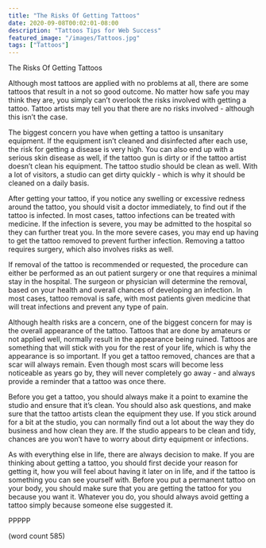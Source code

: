 ```yaml
---
title: "The Risks Of Getting Tattoos"
date: 2020-09-08T00:02:01-08:00
description: "Tattoos Tips for Web Success"
featured_image: "/images/Tattoos.jpg"
tags: ["Tattoos"]
---
```


The Risks Of Getting Tattoos

Although most tattoos are applied with no problems at all, there are some tattoos that result in a not so good outcome.  No matter how safe you may think they are, you simply can’t overlook the risks involved with getting a tattoo.  Tattoo artists may tell you that there are no risks involved - although this isn’t the case.

The biggest concern you have when getting a tattoo is unsanitary equipment.  If the equipment isn’t cleaned and disinfected after each use, the risk for getting a disease is very high.  You can also end up with a serious skin disease as well, if the tattoo gun is dirty or if the tattoo artist doesn’t clean his equipment.  The tattoo studio should be clean as well.  With a lot of visitors, a studio can get dirty quickly - which is why it should be cleaned on a daily basis.

After getting your tattoo, if you notice any swelling or excessive redness around the tattoo, you should visit a doctor immediately, to find out if the tattoo is infected.  In most cases, tattoo infections can be treated with medicine.  If the infection is severe, you may be admitted to the hospital so they can further treat you.  In the more severe cases, you may end up having to get the tattoo removed to prevent further infection.  Removing a tattoo requires surgery, which also involves risks as well.

If removal of the tattoo is recommended or requested, the procedure can either be performed as an out patient surgery or one that requires a minimal stay in the hospital.  The surgeon or physician will determine the removal, based on your health and overall chances of developing an infection.  In most cases, tattoo removal is safe, with most patients given medicine that will treat infections and prevent any type of pain.

Although health risks are a concern, one of the biggest concern for may is the overall appearance of the tattoo.  Tattoos that are done by amateurs or not applied well, normally result in the appearance being ruined.  Tattoos are something that will stick with you for the rest of your life, which is why the appearance is so important.  If you get a tattoo removed, chances are that a scar will always remain.  Even though most scars will become less noticeable as years go by, they will never completely go away - and always provide a reminder that a tattoo was once there.

Before you get a tattoo, you should always make it a point to examine the studio and ensure that it’s clean.  You should also ask questions, and make sure that the tattoo artists clean the equipment they use.  If you stick around for a bit at the studio, you can normally find out a lot about the way they do business and how clean they are.  If the studio appears to be clean and tidy, chances are you won’t have to worry about dirty equipment or infections.

As with everything else in life, there are always decision to make.  If you are thinking about getting a tattoo, you should first decide your reason for getting it, how you will feel about having it later on in life, and if the tattoo is something you can see yourself with.  Before you put a permanent tattoo on your body, you should make sure that you are getting the tattoo for you because you want it.  Whatever you do, you should always avoid getting a tattoo simply because someone else suggested it.

PPPPP

(word count 585)
